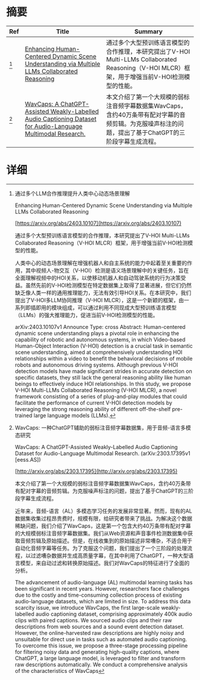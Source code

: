 # 摘要

| Ref | Title | Summary |
| --- | --- | --- |
| [^1] | [Enhancing Human-Centered Dynamic Scene Understanding via Multiple LLMs Collaborated Reasoning](https://arxiv.org/abs/2403.10107) | 通过多个大型预训练语言模型的合作推理，本研究提出了V-HOI Multi-LLMs Collaborated Reasoning（V-HOI MLCR）框架，用于增强当前V-HOI检测模型的性能。 |
| [^2] | [WavCaps: A ChatGPT-Assisted Weakly-Labelled Audio Captioning Dataset for Audio-Language Multimodal Research.](http://arxiv.org/abs/2303.17395) | 本文介绍了第一个大规模的弱标注音频字幕数据集WavCaps，含约40万条带有配对字幕的音频剪辑。为克服噪声标注的问题，提出了基于ChatGPT的三阶段字幕生成流程。 |

# 详细

[^1]: 通过多个LLM合作推理提升人类中心动态场景理解

    Enhancing Human-Centered Dynamic Scene Understanding via Multiple LLMs Collaborated Reasoning

    [https://arxiv.org/abs/2403.10107](https://arxiv.org/abs/2403.10107)

    通过多个大型预训练语言模型的合作推理，本研究提出了V-HOI Multi-LLMs Collaborated Reasoning（V-HOI MLCR）框架，用于增强当前V-HOI检测模型的性能。

    

    人类中心的动态场景理解在增强机器人和自主系统的能力中起着至关重要的作用，其中视频人-物交互（V-HOI）检测是语义场景理解中的关键任务，旨在全面理解视频中的HOI关系，以使移动机器人和自动驾驶系统的行为决策受益。虽然先前的V-HOI检测模型在特定数据集上取得了显著进展，但它们仍然缺乏像人类一样的通用推理能力，无法有效引导HOI关系。在本研究中，我们提出了V-HOI多LLM协同推理（V-HOI MLCR），这是一个新颖的框架，由一系列即插即用的模块组成，可以通过利用不同现成大型预训练语言模型（LLMs）的强大推理能力，促进当前V-HOI检测模型的性能。

    arXiv:2403.10107v1 Announce Type: cross  Abstract: Human-centered dynamic scene understanding plays a pivotal role in enhancing the capability of robotic and autonomous systems, in which Video-based Human-Object Interaction (V-HOI) detection is a crucial task in semantic scene understanding, aimed at comprehensively understanding HOI relationships within a video to benefit the behavioral decisions of mobile robots and autonomous driving systems. Although previous V-HOI detection models have made significant strides in accurate detection on specific datasets, they still lack the general reasoning ability like human beings to effectively induce HOI relationships. In this study, we propose V-HOI Multi-LLMs Collaborated Reasoning (V-HOI MLCR), a novel framework consisting of a series of plug-and-play modules that could facilitate the performance of current V-HOI detection models by leveraging the strong reasoning ability of different off-the-shelf pre-trained large language models (LLMs). 
    
[^2]: WavCaps: 一种ChatGPT辅助的弱标注音频字幕数据集，用于音频-语言多模态研究

    WavCaps: A ChatGPT-Assisted Weakly-Labelled Audio Captioning Dataset for Audio-Language Multimodal Research. (arXiv:2303.17395v1 [eess.AS])

    [http://arxiv.org/abs/2303.17395](http://arxiv.org/abs/2303.17395)

    本文介绍了第一个大规模的弱标注音频字幕数据集WavCaps，含约40万条带有配对字幕的音频剪辑。为克服噪声标注的问题，提出了基于ChatGPT的三阶段字幕生成流程。

    

    近年来，音频-语言（AL）多模态学习任务的发展非常显著。然而，现有的AL数据集收集过程昂贵费时，规模有限，给研究者带来了挑战。为解决这个数据稀缺问题，我们介绍了WavCaps，这是第一个包含大约40万条带有配对字幕的大规模弱标注音频字幕数据集。我们从Web资源和声音事件检测数据集中获取音频剪辑及原始描述。但是，在线收集到的原始描述非常嘈杂，不适合用于自动化音频字幕等任务。为了克服这个问题，我们提出了一个三阶段的处理流程，以过滤嘈杂数据并生成高质量字幕，在其中利用了ChatGPT，一种大型语言模型，来自动过滤和转换原始描述。我们对WavCaps的特征进行了全面的分析。

    The advancement of audio-language (AL) multimodal learning tasks has been significant in recent years. However, researchers face challenges due to the costly and time-consuming collection process of existing audio-language datasets, which are limited in size. To address this data scarcity issue, we introduce WavCaps, the first large-scale weakly-labelled audio captioning dataset, comprising approximately 400k audio clips with paired captions. We sourced audio clips and their raw descriptions from web sources and a sound event detection dataset. However, the online-harvested raw descriptions are highly noisy and unsuitable for direct use in tasks such as automated audio captioning. To overcome this issue, we propose a three-stage processing pipeline for filtering noisy data and generating high-quality captions, where ChatGPT, a large language model, is leveraged to filter and transform raw descriptions automatically. We conduct a comprehensive analysis of the characteristics of WavCaps 
    

